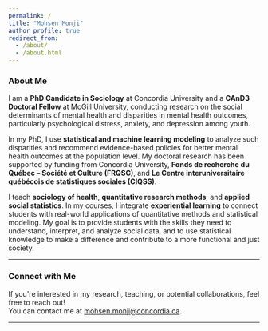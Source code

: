 ```yaml
---
permalink: /
title: "Mohsen Monji"
author_profile: true
redirect_from: 
  - /about/
  - /about.html
---
```


### About Me
I am a **PhD Candidate in Sociology** at Concordia University and a **CAnD3 Doctoral Fellow** at McGill University, conducting research on the social determinants of mental health and disparities in mental health outcomes, particularly psychological distress, anxiety, and depression among youth. 

In my PhD, I use **statistical and machine learning modeling** to analyze such disparities and recommend evidence-based policies for better mental health outcomes at the population level. My doctoral research has been supported by funding from Concordia University, **Fonds de recherche du Québec – Société et Culture (FRQSC)**, and **Le Centre interuniversitaire québécois de statistiques sociales (CIQSS)**.

I teach **sociology of health**, **quantitative research methods**, and **applied social statistics**. In my courses, I integrate **experiential learning** to connect students with real-world applications of quantitative methods and statistical modeling. My goal is to provide students with the skills they need to understand, interpret, and analyze social data, and to use statistical knowledge to make a difference and contribute to a more functional and just society.

---


### Connect with Me
If you're interested in my research, teaching, or potential collaborations, feel free to reach out!  
You can contact me at [mohsen.monji@concordia.ca](mailto:mohsen.monji@concordia.ca).

---
